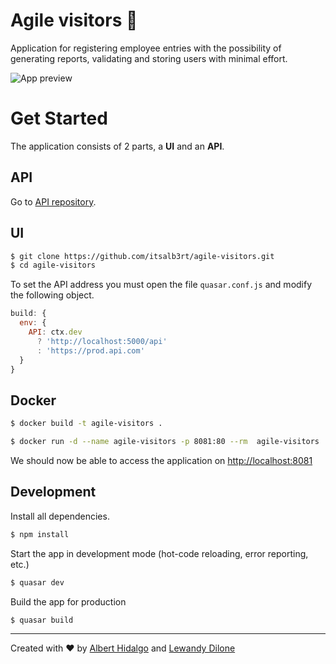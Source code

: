 # Agile visitors :memo:

Application for registering employee entries with the possibility of generating reports, validating and storing users with minimal effort.

![App preview](https://i.imgur.com/aL7IlLR.png)

# Get Started

The application consists of 2 parts, a **UI** and an **API**.

## API

Go to [API repository](https://github.com/itsalb3rt/agile-visitors-api).

## UI

```bash
$ git clone https://github.com/itsalb3rt/agile-visitors.git
$ cd agile-visitors
```

To set the API address you must open the file `quasar.conf.js` and modify the following object.

```javascript
build: {
  env: {
    API: ctx.dev
      ? 'http://localhost:5000/api'
      : 'https://prod.api.com'
  }
}
```

## Docker

```bash
$ docker build -t agile-visitors .
```

```bash
$ docker run -d --name agile-visitors -p 8081:80 --rm  agile-visitors
```

We should now be able to access the application on [http://localhost:8081](http://localhost:8081)

## Development

Install all dependencies.

```bash
$ npm install
```

Start the app in development mode (hot-code reloading, error reporting, etc.)
```bash
$ quasar dev
```

Build the app for production
```bash
$ quasar build
```

---

Created with :heart: by [Albert Hidalgo](https://github.com/itsalb3rt) and [Lewandy Dilone](https://github.com/lewandy)
